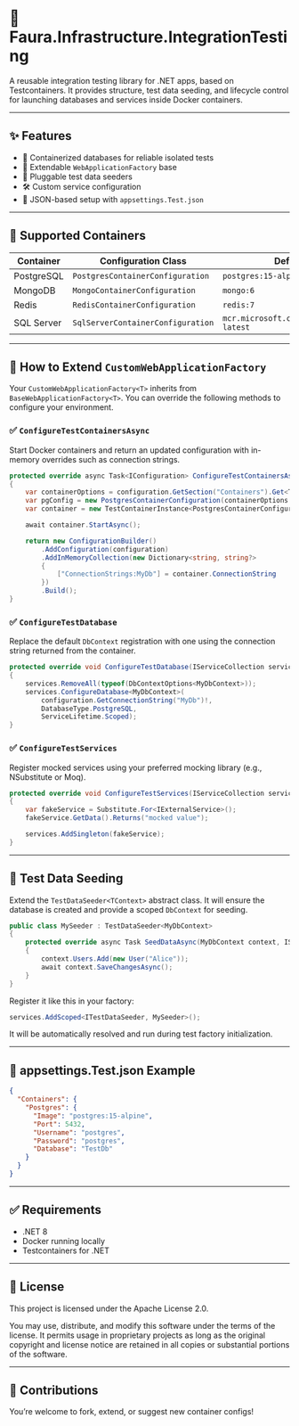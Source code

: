 ﻿# 🧪 Faura.Infrastructure.IntegrationTesting

A reusable integration testing library for .NET apps, based on Testcontainers. It provides structure, test data seeding, and lifecycle control for launching databases and services inside Docker containers.

---

## ✨ Features

- 🐳 Containerized databases for reliable isolated tests
- 🧱 Extendable `WebApplicationFactory` base
- 🌱 Pluggable test data seeders
- 🛠 Custom service configuration
- 🔧 JSON-based setup with `appsettings.Test.json`

---

## 🧬 Supported Containers

| Container    | Configuration Class                  | Default Image       |
|--------------|---------------------------------------|----------------------|
| PostgreSQL   | `PostgresContainerConfiguration`      | `postgres:15-alpine` |
| MongoDB      | `MongoContainerConfiguration`         | `mongo:6`            |
| Redis        | `RedisContainerConfiguration`         | `redis:7`            |
| SQL Server   | `SqlServerContainerConfiguration`     | `mcr.microsoft.com/mssql/server:2022-latest` |

---

## 🔧 How to Extend `CustomWebApplicationFactory`

Your `CustomWebApplicationFactory<T>` inherits from `BaseWebApplicationFactory<T>`. You can override the following methods to configure your environment.

### ✅ `ConfigureTestContainersAsync`

Start Docker containers and return an updated configuration with in-memory overrides such as connection strings.

```csharp
protected override async Task<IConfiguration> ConfigureTestContainersAsync(IConfiguration configuration)
{
    var containerOptions = configuration.GetSection("Containers").Get<TestContainerOptions>();
    var pgConfig = new PostgresContainerConfiguration(containerOptions.Postgres);
    var container = new TestContainerInstance<PostgresContainerConfiguration>(pgConfig);

    await container.StartAsync();

    return new ConfigurationBuilder()
        .AddConfiguration(configuration)
        .AddInMemoryCollection(new Dictionary<string, string?>
        {
            ["ConnectionStrings:MyDb"] = container.ConnectionString
        })
        .Build();
}
```

### ✅ `ConfigureTestDatabase`

Replace the default `DbContext` registration with one using the connection string returned from the container.

```csharp
protected override void ConfigureTestDatabase(IServiceCollection services, IConfiguration configuration)
{
    services.RemoveAll(typeof(DbContextOptions<MyDbContext>));
    services.ConfigureDatabase<MyDbContext>(
        configuration.GetConnectionString("MyDb")!,
        DatabaseType.PostgreSQL,
        ServiceLifetime.Scoped);
}
```

### ✅ `ConfigureTestServices`

Register mocked services using your preferred mocking library (e.g., NSubstitute or Moq).

```csharp
protected override void ConfigureTestServices(IServiceCollection services, IConfiguration configuration)
{
    var fakeService = Substitute.For<IExternalService>();
    fakeService.GetData().Returns("mocked value");

    services.AddSingleton(fakeService);
}
```

---

## 🌱 Test Data Seeding

Extend the `TestDataSeeder<TContext>` abstract class. It will ensure the database is created and provide a scoped `DbContext` for seeding.

```csharp
public class MySeeder : TestDataSeeder<MyDbContext>
{
    protected override async Task SeedDataAsync(MyDbContext context, IServiceProvider scopedProvider)
    {
        context.Users.Add(new User("Alice"));
        await context.SaveChangesAsync();
    }
}
```

Register it like this in your factory:

```csharp
services.AddScoped<ITestDataSeeder, MySeeder>();
```

It will be automatically resolved and run during test factory initialization.

---

## 🔧 appsettings.Test.json Example

```json
{
  "Containers": {
    "Postgres": {
      "Image": "postgres:15-alpine",
      "Port": 5432,
      "Username": "postgres",
      "Password": "postgres",
      "Database": "TestDb"
    }
  }
}
```

---

## ✅ Requirements

- .NET 8
- Docker running locally
- Testcontainers for .NET

---

## 📄 License

This project is licensed under the Apache License 2.0.

You may use, distribute, and modify this software under the terms of the license.
It permits usage in proprietary projects as long as the original copyright and license
notice are retained in all copies or substantial portions of the software.

---

## 🤝 Contributions

You’re welcome to fork, extend, or suggest new container configs!